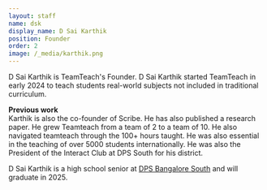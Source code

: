 ```yaml
---
layout: staff
name: dsk
display_name: D Sai Karthik
position: Founder
order: 2
image: /_media/karthik.png
---
```


<div>
<p>D Sai Karthik is TeamTeach's Founder. D Sai Karthik started TeamTeach in early 2024 to teach students real-world subjects not included in traditional curriculum.</p>

<p>
<b>Previous work</b><br>
Karthik is also the co-founder of Scribe. He has also published a research paper. He grew Teamteach from a team of 2 to a team of 10. He also navigated teamteach through the 100+ hours taught. He was also essential in the teaching of over 5000 students internationally. He was also the President of the Interact Club at DPS South for his district.
</p>
</div>


<div>
D Sai Karthik is a high school senior at <a href="https://south.dpsbangalore.edu.in" target="_blank">DPS Bangalore South</a> and will graduate in 2025.
</div>
